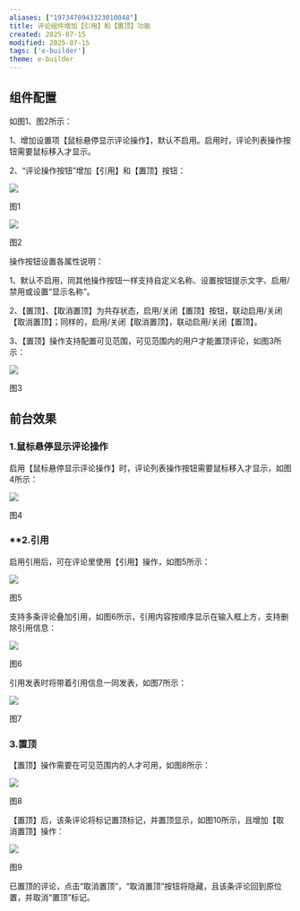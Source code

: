 ```yaml
---
aliases: ["1973470943323010048"]
title: 评论组件增加【引用】和【置顶】功能
created: 2025-07-15
modified: 2025-07-15
tags: ['e-builder']
theme: e-builder
---
```


## **组件配置**

如图1、图2所示：

1、增加设置项【鼠标悬停显示评论操作】，默认不启用。启用时，评论列表操作按钮需要鼠标移入才显示。

2、“评论操作按钮”增加【引用】和【置顶】按钮：

![](https://myhelpdoc.oss-cn-heyuan.aliyuncs.com/mdimages/d952beffae5b7fe11d9a883c5e44c754.jpg)

图1

![](https://myhelpdoc.oss-cn-heyuan.aliyuncs.com/mdimages/53a8d82eb77478d39a6c76a43dd4d403.jpg)

图2

操作按钮设置各属性说明：

1、默认不启用，同其他操作按钮一样支持自定义名称、设置按钮提示文字、启用/禁用或设置“显示名称”。

2、【置顶】、【取消置顶】为共存状态，启用/关闭【置顶】按钮，联动启用/关闭【取消置顶】；同样的，启用/关闭【取消置顶】，联动启用/关闭【置顶】。

3、【置顶】操作支持配置可见范围，可见范围内的用户才能置顶评论，如图3所示：

![](https://myhelpdoc.oss-cn-heyuan.aliyuncs.com/mdimages/3787f00250d43bc3fd5bf3d2f2235452.jpg)

图3

## **前台效果**

### **1.鼠标悬停显示评论操作**

启用【鼠标悬停显示评论操作】时，评论列表操作按钮需要鼠标移入才显示，如图4所示：

![](https://myhelpdoc.oss-cn-heyuan.aliyuncs.com/mdimages/542118f42ba7c0bd3215ccca8f69112c.jpg)

图4

### **2.**引用**

启用引用后，可在评论里使用【引用】操作，如图5所示：

![](https://myhelpdoc.oss-cn-heyuan.aliyuncs.com/mdimages/a147ea6dbf0b3c266e83476771631d66.jpg)

图5

支持多条评论叠加引用，如图6所示，引用内容按顺序显示在输入框上方，支持删除引用信息：

![](https://myhelpdoc.oss-cn-heyuan.aliyuncs.com/mdimages/310e4cc6b6d9269b458cb9683ece9300.jpg)

图6

引用发表时将带着引用信息一同发表，如图7所示：

![](https://myhelpdoc.oss-cn-heyuan.aliyuncs.com/mdimages/9e23a48586eb819e6f862878b22954a4.jpg)

图7

### **3.置顶**

【置顶】操作需要在可见范围内的人才可用，如图8所示：

![](https://myhelpdoc.oss-cn-heyuan.aliyuncs.com/mdimages/ea581d3a49f38d9c840924feff40af90.jpg)

图8

【置顶】后，该条评论将标记置顶标记，并置顶显示，如图10所示，且增加【取消置顶】操作：

![](https://myhelpdoc.oss-cn-heyuan.aliyuncs.com/mdimages/e0436b511b861e35f7eebb33b328e2b2.jpg)

图9

已置顶的评论，点击“取消置顶”，“取消置顶”按钮将隐藏，且该条评论回到原位置，并取消“置顶”标记。

